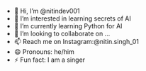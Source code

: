 - 👋 Hi, I’m @nitindev001
- 👀 I’m interested in learning secrets of AI
- 🌱 I’m currently learning Python for AI
- 💞️ I’m looking to collaborate on ...
- 📫 Reach me on Instagram:@nitin.singh_01
- 😄 Pronouns: he/him
- ⚡ Fun fact: I am a singer
